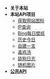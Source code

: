* **关于本站**
* **本站API项目**
  * [获取网站图标](api/favicon.md)
  * [IP查询](api/ip.md)
  * [Bing每日壁纸](api/bing.md)
  * [历史今日](api/doday.md)
  * [自建一言](api/yiyan.md)
  * [毒鸡汤](api/du.md)
  * [舔狗日志](api/tian.md)
  * [随机图片](api/rimg.md)
* [**公共API**](pubapi.md)

